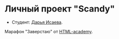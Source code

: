 # Личный проект "Scandy"

* Студент: [Дарья Исаева](https://up.htmlacademy.ru/adaptive/24/user/1894119).

Марафон "Заверстаю" от [HTML-academy](https://htmlacademy.ru).
